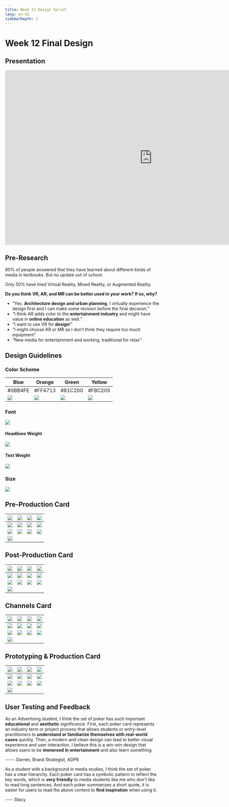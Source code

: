 ```yaml
---
title: Week 12 Design Sprint
lang: en-US
sidebarDepth: 2
---
```


# Week 12 Final Design



## Presentation

<iframe src="https://docs.google.com/presentation/d/e/2PACX-1vTH3ctSuxjNkcuMer3yOkZFavQT0Mr1To9zOv6Zqvy_cZiEHaXhwUSLBMv28X2FA2-i4_iLJ2bRoi3x/embed?start=false&loop=false&delayms=3000" frameborder="0" width="960" height="569" allowfullscreen="true" mozallowfullscreen="true" webkitallowfullscreen="true"></iframe>



## Pre-Research

80% of people answered that they have learned about different kinds of media in textbooks. But no update out of school. 

Only 50% have tried Virtual Reality, Mixed Reality, or Augmented Reality.

**Do you think VR, AR, and MR can be better used in your work? If so, why?** 

- “Yes. **Architecture design and urban planning**, I virtually experience the design first and I can make some revision before the final decision.”
- “I think AR adds color to the **entertainment industry** and might have value in **online education** as well.”
- “I want to use VR for **design**!”
- “I might choose AR or MR as I don’t think they require too much equipment”
- “New media for entertainment and working, traditional for relax”





## Design Guidelines 

### Color Scheme 

| Blue                                                         | Orange                                                       | Green                                                        | Yellow                                                       |
| ------------------------------------------------------------ | ------------------------------------------------------------ | ------------------------------------------------------------ | ------------------------------------------------------------ |
| #0BB4FE                                                      | #FF4713                                                      | #81C200                                                      | #FBC205                                                      |
| ![](https://raw.githubusercontent.com/irwinchyi/imgbed/master/img/20201130123233.png) | ![](https://raw.githubusercontent.com/irwinchyi/imgbed/master/img/20201130123331.png) | ![](https://raw.githubusercontent.com/irwinchyi/imgbed/master/img/20201130123504.png) | ![](https://raw.githubusercontent.com/irwinchyi/imgbed/master/img/20201130123630.png) |



### Font

![](https://raw.githubusercontent.com/irwinchyi/imgbed/master/img/20201130123837.png)

#### Headlines Weight

![](https://raw.githubusercontent.com/irwinchyi/imgbed/master/img/20201130123941.png)

 

#### Text Weight

![](https://raw.githubusercontent.com/irwinchyi/imgbed/master/img/20201130124034.png)



### Size

![](https://raw.githubusercontent.com/irwinchyi/imgbed/master/img/0saddwq.png)

## Pre-Production Card

| ![](https://raw.githubusercontent.com/irwinchyi/imgbed/master/img/d1_Pre_Script_Writing.png) | ![](https://raw.githubusercontent.com/irwinchyi/imgbed/master/img/d2_Pre_Interview.png) | ![](https://raw.githubusercontent.com/irwinchyi/imgbed/master/img/d3_Pre_Storyboard.png) | ![](https://raw.githubusercontent.com/irwinchyi/imgbed/master/img/d4_Pre_Casting.png) |
| ------------------------------------------------------------ | ------------------------------------------------------------ | ------------------------------------------------------------ | ------------------------------------------------------------ |
| ![](https://raw.githubusercontent.com/irwinchyi/imgbed/master/img/d5_Pre_Dafting.png) | ![](https://raw.githubusercontent.com/irwinchyi/imgbed/master/img/d6_Pre_Char_Design.png) | ![](https://raw.githubusercontent.com/irwinchyi/imgbed/master/img/d7_Pre_Financial.png) | ![](https://raw.githubusercontent.com/irwinchyi/imgbed/master/img/d8_Pre_Location.png) |
| ![](https://raw.githubusercontent.com/irwinchyi/imgbed/master/img/d9_Pre_Insurance.png) | ![](https://raw.githubusercontent.com/irwinchyi/imgbed/master/img/d10_Pre_Indexing.png) | ![](https://raw.githubusercontent.com/irwinchyi/imgbed/master/img/d11_Pre_Production.png) | ![](https://raw.githubusercontent.com/irwinchyi/imgbed/master/img/d12_Pre_Table_Read.png) |
| ![](https://raw.githubusercontent.com/irwinchyi/imgbed/master/img/d13_Channel_AI.png) |                                                              |                                                              |                                                              |



## Post-Production Card

| ![](https://raw.githubusercontent.com/irwinchyi/imgbed/master/img/h1_Post_Editing.png) | ![](https://raw.githubusercontent.com/irwinchyi/imgbed/master/img/h2_Post_VFX.png) | ![](https://raw.githubusercontent.com/irwinchyi/imgbed/master/img/h3_Post_sound.png) | ![](https://raw.githubusercontent.com/irwinchyi/imgbed/master/img/h4_Post_color.png) |
| ------------------------------------------------------------ | ------------------------------------------------------------ | ------------------------------------------------------------ | ------------------------------------------------------------ |
| ![](https://raw.githubusercontent.com/irwinchyi/imgbed/master/img/h5_Post_dis.png) | ![](https://raw.githubusercontent.com/irwinchyi/imgbed/master/img/h6_Post_ADPR.png) | ![](https://raw.githubusercontent.com/irwinchyi/imgbed/master/img/h7_Post_marketing.png) | ![](https://raw.githubusercontent.com/irwinchyi/imgbed/master/img/h8_Post_Review.png) |
| ![](https://raw.githubusercontent.com/irwinchyi/imgbed/master/img/h9_Post_screening.png) | ![](https://raw.githubusercontent.com/irwinchyi/imgbed/master/img/h10_Post_rating.png) | ![](https://raw.githubusercontent.com/irwinchyi/imgbed/master/img/h11_Post_Testing.png) | ![](https://raw.githubusercontent.com/irwinchyi/imgbed/master/img/h12_Post_Publish.png) |
| ![](https://raw.githubusercontent.com/irwinchyi/imgbed/master/img/h13_Channel_Space.png) |                                                              |                                                              |                                                              |



## Channels Card

| ![](https://raw.githubusercontent.com/irwinchyi/imgbed/master/img/s1_channel_website.png) | ![](https://raw.githubusercontent.com/irwinchyi/imgbed/master/img/s2_channel_video.png) | ![](https://raw.githubusercontent.com/irwinchyi/imgbed/master/img/s3_channel_movie.png) | ![](https://raw.githubusercontent.com/irwinchyi/imgbed/master/img/s4_channel_apps.png) |
| ------------------------------------------------------------ | ------------------------------------------------------------ | ------------------------------------------------------------ | ------------------------------------------------------------ |
| ![](https://raw.githubusercontent.com/irwinchyi/imgbed/master/img/s5_channel_traditional_print.png) | ![](https://raw.githubusercontent.com/irwinchyi/imgbed/master/img/s6_channel_small_print.png) | ![](https://raw.githubusercontent.com/irwinchyi/imgbed/master/img/s7_channel_outdoor_display.png) | ![](https://raw.githubusercontent.com/irwinchyi/imgbed/master/img/s8_channel_broadcasting.png) |
| ![](https://raw.githubusercontent.com/irwinchyi/imgbed/master/img/s9_channel_social_media.png) | ![](https://raw.githubusercontent.com/irwinchyi/imgbed/master/img/s10_channel_virtual_reality.png) | ![](https://raw.githubusercontent.com/irwinchyi/imgbed/master/img/s11j_channel_AR.png) | ![](https://raw.githubusercontent.com/irwinchyi/imgbed/master/img/s12q_channel_MR.png) |
| ![](https://raw.githubusercontent.com/irwinchyi/imgbed/master/img/s13k_channel_games.png) |                                                              |                                                              |                                                              |



## Prototyping & Production Card

| ![](https://raw.githubusercontent.com/irwinchyi/imgbed/master/img/c1_Prod_Assets.png) | ![](https://raw.githubusercontent.com/irwinchyi/imgbed/master/img/c2_Prod_Infras.png) | ![](https://raw.githubusercontent.com/irwinchyi/imgbed/master/img/c3_Prod_Filming.png) | ![](https://raw.githubusercontent.com/irwinchyi/imgbed/master/img/c4_Prod_3D_Modeling.png) |
| ------------------------------------------------------------ | ------------------------------------------------------------ | ------------------------------------------------------------ | ------------------------------------------------------------ |
| ![](https://raw.githubusercontent.com/irwinchyi/imgbed/master/img/c5_Prod_UE_UR.png) | ![](https://raw.githubusercontent.com/irwinchyi/imgbed/master/img/c6_Prod_Rigging.png) | ![](https://raw.githubusercontent.com/irwinchyi/imgbed/master/img/c7_Prod_Animation.png) | ![](https://raw.githubusercontent.com/irwinchyi/imgbed/master/img/c8_Prod_Drawing.png) |
| ![](https://raw.githubusercontent.com/irwinchyi/imgbed/master/img/c9_Prod_Motion_Cap.png) | ![](https://raw.githubusercontent.com/irwinchyi/imgbed/master/img/c10_Prod_Iteration.png) | ![](https://raw.githubusercontent.com/irwinchyi/imgbed/master/img/c11_Prod_Wireframing.png) | ![](https://raw.githubusercontent.com/irwinchyi/imgbed/master/img/c12_Prod_Curation.png) |
| ![](https://raw.githubusercontent.com/irwinchyi/imgbed/master/img/c13_Prod_Empty.png) |                                                              |                                                              |                                                              |



## User Testing and Feedback

As an Advertising student, I think the set of poker has such important **educational** and **aesthetic** significance. First, each poker card represents an industry term or project process that allows students or entry-level practitioners to **understand or familiarize themselves with real-world cases** quickly. Then, a modern and clean design can lead to better visual experience and user interaction. I believe this is a win-win design that allows users to be **immersed in entertainment** and also learn something.

----- Darren, Brand Strategist, ADPR 

As a student with a background in media studies, I think the set of poker has a clear hierarchy. Each poker card has a symbolic pattern to reflect the key words, which is **very friendly** to media students like me who don't like to read long sentences. And each poker summarizes a short quote, it is easier for users to read the above content to **find inspiration** when using it.

---- Stacy 